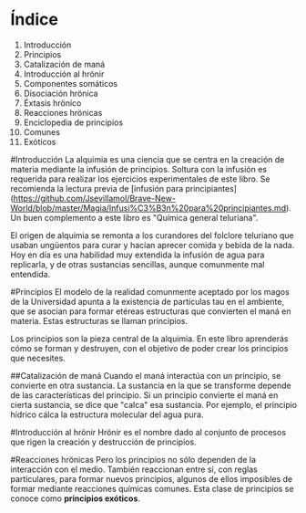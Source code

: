Índice
======
1. Introducción
2. Principios
  1. Catalización de maná
3. Introducción al hrönir
  1. Componentes somáticos
  2. Disociación hrönica
  3. Éxtasis hrönico
4. Reacciones hrönicas
5. Enciclopedia de principios
  1. Comunes
  2. Exóticos
  
#Introducción
La alquimia es una ciencia que se centra en la creación de materia mediante la infusión de principios. Soltura con la infusión es requerida para realizar los ejercicios experimentales de este libro. Se recomienda la lectura previa de [infusión para principiantes] (https://github.com/Jsevillamol/Brave-New-World/blob/master/Magia/Infusi%C3%B3n%20para%20principiantes.md). Un buen complemento a este libro es "Química general teluriana".

El origen de alquimia se remonta a los curandores del folclore teluriano que usaban ungüentos para curar y hacían aprecer comida y bebida de la nada. Hoy en día es una habilidad muy extendida la infusión de agua para replicarla, y de otras sustancias sencillas, aunque comunmente mal entendida.

#Principios
El modelo de la realidad comunmente aceptado por los magos de la Universidad apunta a la existencia de partículas tau en el ambiente, que se asocian para formar etéreas estructuras que convierten el maná en materia. Estas estructuras se llaman principios.

Los principios son la pieza central de la alquimia. En este libro aprenderás cómo se forman y destruyen, con el objetivo de poder crear los principios que necesites.

##Catalización de maná
Cuando el maná interactúa con un principio, se convierte en otra sustancia. La sustancia en la que se transforme depende de las características del principio. Si un principio convierte el maná en cierta sustancia, se dice que "calca" esa sustancia. Por ejemplo, el principio hídrico cálca la estructura molecular del agua pura.

#Introducción al hrönir
Hrönir es el nombre dado al conjunto de procesos que rigen la creación y destrucción de principios.

#Reacciones hrönicas
Pero los principios no sólo dependen de la interacción con el medio. También reaccionan entre sí, con reglas particulares, para formar nuevos principios, algunos de ellos imposibles de formar mediante reacciones químicas comunes. Esta clase de principios se conoce como **principios exóticos**.
